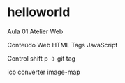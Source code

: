 # helloworld
Aula 01 Atelier Web

Conteúdo Web
HTML Tags
JavaScript

Control shift p -> git tag


ico converter
image-map